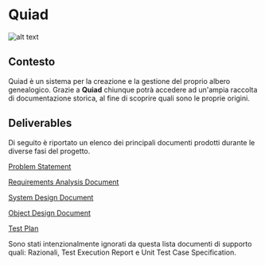 # Quiad

![alt text](assets/quiad_family_tree-logo-transparent-bg.png "Quiad")

## Contesto

Quiad è un sistema per la creazione e la gestione del proprio albero genealogico. Grazie a **Quiad** chiunque potrà accedere ad un'ampia raccolta di documentazione storica, al fine di scoprire quali sono le proprie origini.

## Deliverables

Di seguito è riportato un elenco dei principali documenti prodotti durante le diverse fasi del progetto.

[Problem Statement](https://github.com/daqh/quiad/blob/main/Deliverables/ProblemStatement_Quiad.pdf)

[Requirements Analysis Document](https://github.com/daqh/quiad/blob/main/Deliverables/RAD_Quiad.pdf)

[System Design Document](https://github.com/daqh/quiad/blob/main/Deliverables/SDD_Quiad.pdf)

[Object Design Document](https://github.com/daqh/quiad/blob/main/Deliverables/ODD_Quiad.pdf)

[Test Plan](https://github.com/daqh/quiad/blob/main/Deliverables/TestPlan_Quiad.pdf)

Sono stati intenzionalmente ignorati da questa lista documenti di supporto quali: Razionali, Test Execution Report e Unit Test Case Specification.
